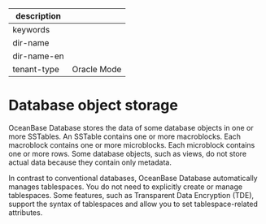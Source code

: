 |description||
|---|---|
|keywords||
|dir-name||
|dir-name-en||
|tenant-type|Oracle Mode|

# Database object storage

OceanBase Database stores the data of some database objects in one or more SSTables. An SSTable contains one or more macroblocks. Each macroblock contains one or more microblocks. Each microblock contains one or more rows. Some database objects, such as views, do not store actual data because they contain only metadata.

In contrast to conventional databases, OceanBase Database automatically manages tablespaces. You do not need to explicitly create or manage tablespaces. Some features, such as Transparent Data Encryption (TDE), support the syntax of tablespaces and allow you to set tablespace-related attributes.
